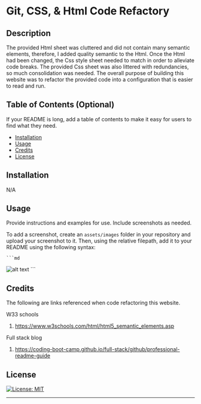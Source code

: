 # Git, CSS, & Html Code Refactory

## Description

The provided Html sheet was cluttered and did not contain many semantic elements, therefore, I added quality semantic to the Html. Once the Html had been changed, the Css style sheet needed to match in order to alleviate code breaks. The provided Css sheet was also littered with redundancies, so much consolidation was needed. The overall purpose of building this website was to refactor the provided code into a configuration that is easier to read and run. 


## Table of Contents (Optional)

If your README is long, add a table of contents to make it easy for users to find what they need.

- [Installation](#installation)
- [Usage](#usage)
- [Credits](#credits)
- [License](#license)

## Installation

N/A

## Usage

Provide instructions and examples for use. Include screenshots as needed.

To add a screenshot, create an `assets/images` folder in your repository and upload your screenshot to it. Then, using the relative filepath, add it to your README using the following syntax:

    ```md
![alt text](assets/images/Website.png)
    ```

## Credits

The following are links referenced when code refactoring this website. 

W33 schools 
 1. https://www.w3schools.com/html/html5_semantic_elements.asp

Full stack blog
 1. https://coding-boot-camp.github.io/full-stack/github/professional-readme-guide


## License

[![License: MIT](https://img.shields.io/badge/License-MIT-yellow.svg)](https://opensource.org/licenses/MIT)

---
